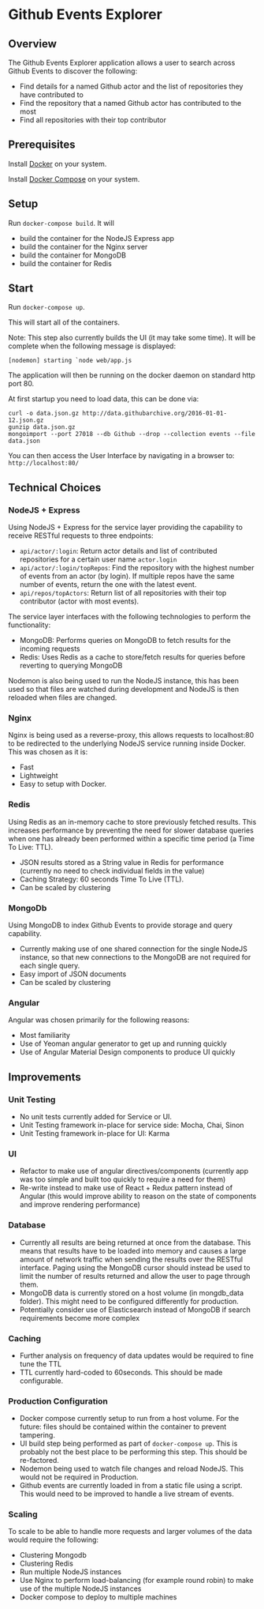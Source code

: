 # Github Events Explorer

## Overview

The Github Events Explorer application allows a user to search across
Github Events to discover the following:
* Find details for a named Github actor and the list of repositories they have
contributed to
* Find the repository that a named Github actor has contributed to the most
* Find all repositories with their top contributor


## Prerequisites

Install [Docker](https://www.docker.com/) on your system.

Install [Docker Compose](http://docs.docker.com/compose/) on your system.


## Setup

Run `docker-compose build`. It will

* build the container for the NodeJS Express app
* build the container for the Nginx server
* build the container for MongoDB
* build the container for Redis


## Start

Run `docker-compose up`.

This will start all of the containers.

Note: This step also currently builds the UI (it may take some time).
It will be complete when the following message is displayed:
```
[nodemon] starting `node web/app.js
```

The application will then be running on the docker daemon on standard http port 80.

At first startup you need to load data, this can be done via:

```
curl -o data.json.gz http://data.githubarchive.org/2016-01-01-12.json.gz
gunzip data.json.gz
mongoimport --port 27018 --db Github --drop --collection events --file data.json
```

You can then access the User Interface by navigating in a browser to:
`http://localhost:80/`


## Technical Choices

### NodeJS + Express
Using NodeJS + Express for the service layer providing the capability to receive RESTful requests to three endpoints:
* `api/actor/:login`: Return actor details and list of contributed repositories for a certain user name `actor.login`
* `api/actor/:login/topRepos`: Find the repository with the highest number of events from an actor (by login). If multiple repos have the same number of events, return the one with the latest event.
* `api/repos/topActors`: Return list of all repositories with their top contributor (actor with most events).

The service layer interfaces with the following technologies to perform the functionality:
* MongoDB: Performs queries on MongoDB to fetch results for the incoming requests
* Redis: Uses Redis as a cache to store/fetch results for queries before reverting to querying MongoDB

Nodemon is also being used to run the NodeJS instance, this has been used so that files are watched during development and NodeJS is then reloaded when files are changed.

### Nginx
Nginx is being used as a reverse-proxy, this allows requests to localhost:80 to be redirected to the underlying NodeJS service running inside Docker.
This was chosen as it is:
* Fast
* Lightweight
* Easy to setup with Docker.

### Redis
Using Redis as an in-memory cache to store previously fetched results. This increases performance by preventing the need for slower database queries when one has already been performed within a specific time period (a Time To Live: TTL).

* JSON results stored as a String value in Redis for performance (currently no need to
  check individual fields in the value)
* Caching Strategy: 60 seconds Time To Live (TTL).
* Can be scaled by clustering

### MongoDb
Using MongoDB to index Github Events to provide storage and query capability.

* Currently making use of one shared connection for the single NodeJS instance, so that
new connections to the MongoDB are not required for each single query.
* Easy import of JSON documents
* Can be scaled by clustering

### Angular

Angular was chosen primarily for the following reasons:
* Most familiarity
* Use of Yeoman angular generator to get up and running quickly
* Use of Angular Material Design components to produce UI quickly


## Improvements

### Unit Testing

* No unit tests currently added for Service or UI.
* Unit Testing framework in-place for service side: Mocha, Chai, Sinon
* Unit Testing framework in-place for UI: Karma

### UI

* Refactor to make use of angular directives/components (currently app was too simple and
  built too quickly to require a need for them)
* Re-write instead to make use of React + Redux pattern instead of Angular (this
  would improve ability to reason on the state of components and improve rendering
  performance)


### Database

* Currently all results are being returned at once from the database. This means that results have to be loaded into memory and causes a large amount of network traffic when sending the results over the RESTful interface. Paging using the MongoDB cursor should instead be used to limit the number of results returned and allow the user to page through them.
* MongoDB data is currently stored on a host volume (in mongdb_data folder). This might need to be configured differently for production.
* Potentially consider use of Elasticsearch instead of MongoDB if search
requirements become more complex


### Caching

* Further analysis on frequency of data updates would be required to fine tune
the TTL
* TTL currently hard-coded to 60seconds. This should be made configurable.


### Production Configuration

* Docker compose currently setup to run from a host volume. For the future: files
should be contained within the container to prevent tampering.
* UI build step being performed as part of `docker-compose up`. This is probably
not the best place to be performing this step. This should be re-factored.
* Nodemon being used to watch file changes and reload NodeJS. This would not be required in Production.
* Github events are currently loaded in from a static file using a script. This would need to be improved to handle a live stream of events.


### Scaling

To scale to be able to handle more requests and larger volumes of the data would require the following:
* Clustering Mongodb
* Clustering Redis
* Run multiple NodeJS instances
* Use Nginx to perform load-balancing (for example round robin) to make use of the multiple NodeJS instances
* Docker compose to deploy to multiple machines
